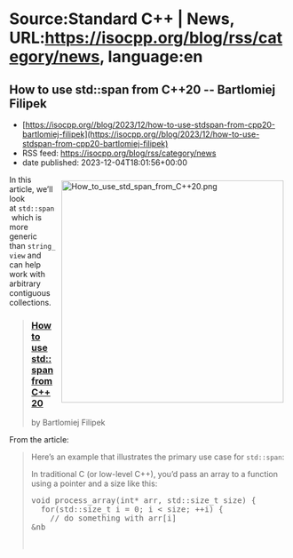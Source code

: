 # Source:Standard C++ | News, URL:https://isocpp.org/blog/rss/category/news, language:en

## How to use std::span from C++20 -- Bartlomiej Filipek
 - [https://isocpp.org//blog/2023/12/how-to-use-stdspan-from-cpp20-bartlomiej-filipek](https://isocpp.org//blog/2023/12/how-to-use-stdspan-from-cpp20-bartlomiej-filipek)
 - RSS feed: https://isocpp.org/blog/rss/category/news
 - date published: 2023-12-04T18:01:56+00:00

<p>
	<img alt="How_to_use_std_span_from_C++20.png" src="https://isocpp.org/files/img/How_to_use_std_span_from_C++20.png" style="width: 400px; margin: 10px; float: right;" />In this article, we&rsquo;ll look at&nbsp;<code>std::span</code>&nbsp;which is more generic than&nbsp;<code>string_view</code>&nbsp;and can help work with arbitrary contiguous collections.</p>
<blockquote>
	<h3>
		<a href="https://www.cppstories.com/2023/span-cpp20/">How to use std::span from C++20</a></h3>
	<p>
		by Bartlomiej Filipek</p>
</blockquote>
<p>
	From the article:</p>
<blockquote>
	<p>
		Here&rsquo;s an example that illustrates the primary use case for&nbsp;<code>std::span</code>:</p>
	<p>
		In traditional C (or low-level C++), you&rsquo;d pass an array to a function using a pointer and a size like this:</p>
	<pre class="prettyprint lang-cpp">
void process_array(int* arr, std::size_t size) {&#10;&nbsp; for(std::size_t i = 0; i &lt; size; ++i) {&#10;&nbsp;&nbsp;&nbsp; // do something with arr[i]&#10;&nb

